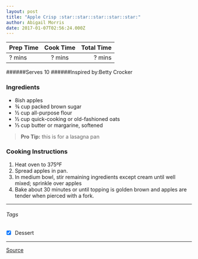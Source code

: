 ```yaml
---
layout: post
title: "Apple Crisp :star::star::star::star::star:"
author: Abigail Morris
date: 2017-01-07T02:56:24.000Z
---
```


| Prep Time  | Cook Time    | Total Time  |
| ---------- |:------------:| -----------:|
| ? mins    | ? mins      | ? mins     |


######Serves 10
######Inspired by:Betty Crocker


### Ingredients

* 8ish apples
* ¾ cup packed brown sugar
* ½ cup all-purpose flour
* ½ cup quick-cooking or old-fashioned oats
* ⅓ cup butter or margarine, softened

> **Pro Tip:** this is for a lasagna pan

### Cooking Instructions

1. Heat oven to 375ºF
2. Spread apples in pan.
3. In medium bowl, stir remaining ingredients except cream until well mixed; sprinkle over apples
4. Bake about 30 minutes or until topping is golden brown and apples are tender when pierced with a fork.



---

###### Tags
- [x] Dessert

---

[Source](http://www.bettycrocker.com/recipes/apple-crisp/3715a45c-3c00-430c-bbe2-9865f9013238)

